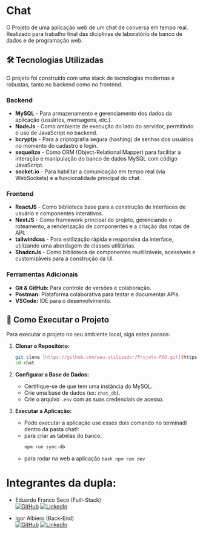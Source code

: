 # Chat

O Projeto de uma aplicação web de um chat de conversa em tempo real. Realizado para trabalho final das diciplinas de laboratório de banco de dados e de programação web.

## 🛠️ Tecnologias Utilizadas

O projeto foi construído com uma stack de tecnologias modernas e robustas, tanto no backend como no frontend.

### Backend
-   **MySQL** - Para armazenamento e gerenciamento dos dados da aplicação (usuários, mensagens, etc.).
-   **NodeJs** - Como ambiente de execução do lado do servidor, permitindo o uso de JavaScript no backend.
-   **bcryptjs** - Para a criptografia segura (hashing) de senhas dos usuários no momento do cadastro e login.
-   **sequelize** - Como ORM (Object-Relational Mapper) para facilitar a interação e manipulação do banco de dados MySQL com código JavaScript.
-   **socket.io** - Para habilitar a comunicação em tempo real (via WebSockets) e a funcionalidade principal do chat.

### Frontend
-   **ReactJS** - Como biblioteca base para a construção de interfaces de usuário e componentes interativos.
-   **NextJS** - Como framework principal do projeto, gerenciando o roteamento, a renderização de componentes e a criação das rotas de API.
-   **tailwindcss** - Para estilização rápida e responsiva da interface, utilizando uma abordagem de classes utilitárias.
-   **ShadcnJs** - Como biblioteca de componentes reutilizáveis, acessíveis e customizáveis para a construção da UI.

### Ferramentas Adicionais
-   **Git & GitHub:** Para controle de versões e colaboração.
-   **Postman:** Plataforma colaborativa para testar e documentar APIs.
-   **VSCode:** IDE para o desenvolvimento.
  
## 🚀 Como Executar o Projeto

Para executar o projeto no seu ambiente local, siga estes passos:

1.  **Clonar o Repositório:**
    ```bash
    git clone [https://github.com/seu-utilizador/Projeto-POO.git](https://github.com/seu-utilizador/Projeto-POO.git)
    cd chat
    ```

2.  **Configurar a Base de Dados:**
    -   Certifique-se de que tem uma instância do MySQL.
    -   Crie uma base de dados (ex: `chat_db`).
    -   Crie o arquivo `.env` com as suas credenciais de acesso.

3.  **Executar a Aplicação:**
    -   Pode executar a aplicação use esses dois comando no terminadl dentro da pasta chat!:
    -   para criar as tabelas do banco.
        ```bash
        npm run sync-db
        ```
      -   para rodar na web a aplicação 
         ```bash
        npm run dev
        ```

# Integrantes da dupla:
- Eduardo Franco Seco (Fuill-Stack) <br>
  [![GitHub](https://img.shields.io/badge/GitHub-100000?style=for-the-badge&logo=github&logoColor=white)](https://github.com/eduardofranco572)
  [![LinkedIn](https://img.shields.io/badge/-LinkedIn-%230077B5?style=for-the-badge&logo=linkedin&logoColor=white)](https://www.linkedin.com/in/eduardo-franco572/)

- Igor Albiero (Back-End) <br>
  [![GitHub](https://img.shields.io/badge/GitHub-100000?style=for-the-badge&logo=github&logoColor=white)](https://github.com/igorskeff)
  [![LinkedIn](https://img.shields.io/badge/-LinkedIn-%230077B5?style=for-the-badge&logo=linkedin&logoColor=white)](https://www.linkedin.com/in/igor-albiero-7178a5215/)

